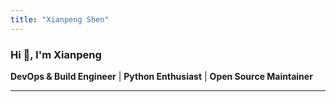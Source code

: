 ```yaml
---
title: "Xianpeng Shen"
---
```


### Hi 👋, I'm Xianpeng  

**DevOps & Build Engineer** | **Python Enthusiast** | **Open Source Maintainer**


---
